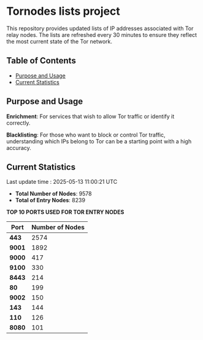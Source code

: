 # Tornodes lists project

This repository provides updated lists of IP addresses associated with Tor relay nodes. The lists are refreshed every 30 minutes to ensure they reflect the most current state of the Tor network.

## Table of Contents

- [Purpose and Usage](#purpose-and-usage)
- [Current Statistics](#current-statistics)


## Purpose and Usage

**Enrichment**: For services that wish to allow Tor traffic or identify it correctly.

**Blacklisting**: For those who want to block or control Tor traffic, understanding which IPs belong to Tor can be a starting point with a high accuracy.

## Current Statistics

Last update time : 2025-05-13 11:00:21 UTC

- **Total Number of Nodes**: 9578
- **Total of Entry Nodes**: 8239

**TOP 10 PORTS USED FOR TOR ENTRY NODES**

| **Port** | **Number of Nodes** |
|------|-----------------|
| **443**   | 2574  |
| **9001**   | 1892  |
| **9000**   | 417  |
| **9100**   | 330  |
| **8443**   | 214  |
| **80**   | 199  |
| **9002**   | 150  |
| **143**   | 144  |
| **110**   | 126  |
| **8080**   | 101  |


